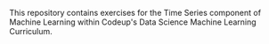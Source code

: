 This repository contains exercises for the Time Series component of Machine Learning within Codeup's Data Science Machine Learning Curriculum.
